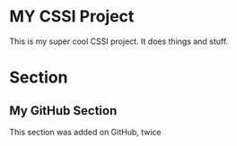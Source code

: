 # MY CSSI Project

This is my super cool CSSI project. It does things and stuff.

# Section

## My GitHub Section

This section was added on GitHub, twice
